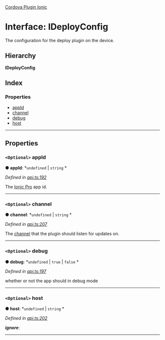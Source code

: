 [Cordova Plugin Ionic](../../README.md)

# Interface: IDeployConfig

The configuration for the deploy plugin on the device.

## Hierarchy

**IDeployConfig**

## Index

### Properties

* [appId](_api_.ideployconfig.md#appid)
* [channel](_api_.ideployconfig.md#channel)
* [debug](_api_.ideployconfig.md#debug)
* [host](_api_.ideployconfig.md#host)

---

## Properties

<a id="appid"></a>

### `<Optional>` appId

**● appId**: *`undefined` |
`string`
*

*Defined in [api.ts:192](https://github.com/ionic-team/cordova-plugin-ionic/blob/4625b68/www/api.ts#L192)*

The [Ionic Pro](https://ionicframework.com/docs/pro/) app id.

___
<a id="channel"></a>

### `<Optional>` channel

**● channel**: *`undefined` |
`string`
*

*Defined in [api.ts:207](https://github.com/ionic-team/cordova-plugin-ionic/blob/4625b68/www/api.ts#L207)*

The [channel](https://ionicframework.com/docs/pro/basics/concepts/#channels) that the plugin should listen for updates on.

___
<a id="debug"></a>

### `<Optional>` debug

**● debug**: *`undefined` |
`true` |
`false`
*

*Defined in [api.ts:197](https://github.com/ionic-team/cordova-plugin-ionic/blob/4625b68/www/api.ts#L197)*

whether or not the app should in debug mode

___
<a id="host"></a>

### `<Optional>` host

**● host**: *`undefined` |
`string`
*

*Defined in [api.ts:202](https://github.com/ionic-team/cordova-plugin-ionic/blob/4625b68/www/api.ts#L202)*

*__ignore__*: 

___

